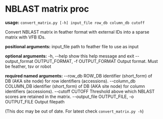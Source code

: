 # NBLAST matrix proc

**usage:** `convert_matrix.py [-h] input_file row_db column_db cutoff`

Convert NBLAST matrix in feather format with external IDs into a sparse matrix with VFB IDs.

**positional arguments:**
  input_file            path to feather file to use as input

**optional arguments:**
  -h, --help            show this help message and exit
  --output_format OUTPUT_FORMAT, -f OUTPUT_FORMAT
                        Output format. Must be feather, tsv or robot

**required named arguments:**
  --row_db ROW_DB       identifier (short_form) of DB (AKA site node) for row identifiers (accessions).
  --column_db COLUMN_DB
                        identifier (short_form) of DB (AKA site node) for column identifiers (accessions).
  --cutoff CUTOFF       Threshold above which NBLAST scores are retained in the matrix.
  --output_file OUTPUT_FILE, -o OUTPUT_FILE
                        Output filepath

  
 (This doc may be out of date.  For latest check `convert_matrix.py -h`)
